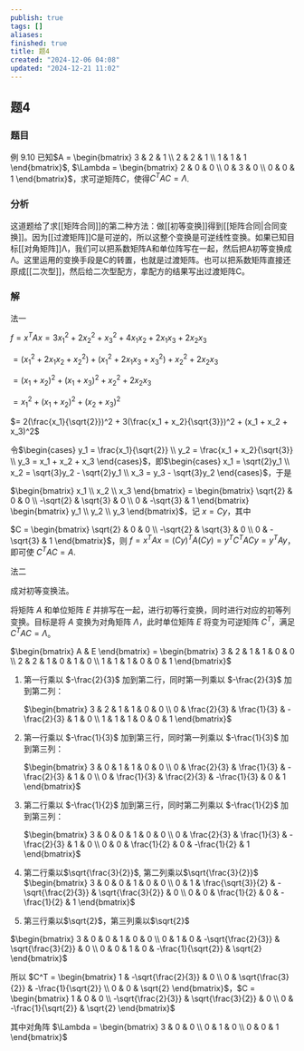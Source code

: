 ```yaml
---
publish: true
tags: []
aliases: 
finished: true
title: 题4
created: "2024-12-06 04:08"
updated: "2024-12-21 11:02"
---
```

## 题4
### 题目

例 9.10 已知$A = \begin{bmatrix} 3 & 2 & 1 \\ 2 & 2 & 1 \\ 1 & 1 & 1 \end{bmatrix}$, $\Lambda = \begin{bmatrix} 2 & 0 & 0 \\ 0 & 3 & 0 \\ 0 & 0 & 1 \end{bmatrix}$，求可逆矩阵$C$，使得$C^T A C = \Lambda$.

### 分析

这道题给了求[[矩阵合同]]的第二种方法：做[[初等变换]]得到[[矩阵合同|合同变换]]。因为[[过渡矩阵]]C是可逆的，所以这整个变换是可逆线性变换。如果已知目标[[对角矩阵]]Λ，我们可以把系数矩阵A和单位阵写在一起，然后把A初等变换成Λ。这里运用的变换手段是C的转置，也就是过渡矩阵。也可以把系数矩阵直接还原成[[二次型]]，然后给二次型配方，拿配方的结果写出过渡矩阵C。

### 解

法一

$f = x^T A x = 3x_1^2 + 2x_2^2 + x_3^2 + 4x_1x_2 + 2x_1x_3 + 2x_2x_3$

$= (x_1^2 + 2x_1x_2 + x_2^2) + (x_1^2 + 2x_1x_3 + x_3^2) + x_2^2 + 2x_2x_3$

$= (x_1 + x_2)^2 + (x_1 + x_3)^2 + x_2^2 + 2x_2x_3$

$= x_1^2 + (x_1 + x_2)^2 + (x_2 + x_3)^2$

$= 2(\frac{x_1}{\sqrt{2}})^2 + 3(\frac{x_1 + x_2}{\sqrt{3}})^2 + (x_1 + x_2 + x_3)^2$

令$\begin{cases} y_1 = \frac{x_1}{\sqrt{2}} \\ y_2 = \frac{x_1 + x_2}{\sqrt{3}} \\ y_3 = x_1 + x_2 + x_3 \end{cases}$，即$\begin{cases} x_1 = \sqrt{2}y_1 \\ x_2 = \sqrt{3}y_2 - \sqrt{2}y_1 \\ x_3 = y_3 - \sqrt{3}y_2 \end{cases}$，于是

$\begin{bmatrix} x_1 \\ x_2 \\ x_3 \end{bmatrix} = \begin{bmatrix} \sqrt{2} & 0 & 0 \\ -\sqrt{2} & \sqrt{3} & 0 \\ 0 & -\sqrt{3} & 1 \end{bmatrix} \begin{bmatrix} y_1 \\ y_2 \\ y_3 \end{bmatrix}$，记 $x = Cy$，其中

$C = \begin{bmatrix} \sqrt{2} & 0 & 0 \\ -\sqrt{2} & \sqrt{3} & 0 \\ 0 & -\sqrt{3} & 1 \end{bmatrix}$，则 $f = x^T A x = (Cy)^T A (Cy) = y^T C^T A Cy = y^T Ay$，即可使 $C^T A C = A$.

法二

成对初等变换法。

将矩阵 $A$ 和单位矩阵 $E$ 并排写在一起，进行初等行变换，同时进行对应的初等列变换。目标是将 $A$ 变换为对角矩阵 $\Lambda$，此时单位矩阵 $E$ 将变为可逆矩阵 $C^T$，满足 $C^T A C = \Lambda$。

$\begin{bmatrix} A & E \end{bmatrix} = \begin{bmatrix} 3 & 2 & 1 & 1 & 0 & 0 \\ 2 & 2 & 1 & 0 & 1 & 0 \\ 1 & 1 & 1 & 0 & 0 & 1 \end{bmatrix}$

1. 第一行乘以 $-\frac{2}{3}$ 加到第二行，同时第一列乘以 $-\frac{2}{3}$ 加到第二列：
    
    $\begin{bmatrix} 3 & 2 & 1 & 1 & 0 & 0 \\ 0 & \frac{2}{3} & \frac{1}{3} & -\frac{2}{3} & 1 & 0 \\ 1 & 1 & 1 & 0 & 0 & 1 \end{bmatrix}$
    
2. 第一行乘以 $-\frac{1}{3}$ 加到第三行，同时第一列乘以 $-\frac{1}{3}$ 加到第三列：
    
    $\begin{bmatrix} 3 & 0 & 1 & 1 & 0 & 0 \\ 0 & \frac{2}{3} & \frac{1}{3} & -\frac{2}{3} & 1 & 0 \\ 0 & \frac{1}{3} & \frac{2}{3} & -\frac{1}{3} & 0 & 1 \end{bmatrix}$
    
3. 第二行乘以 $-\frac{1}{2}$ 加到第三行，同时第二列乘以 $-\frac{1}{2}$ 加到第三列：
    
    $\begin{bmatrix} 3 & 0 & 0 & 1 & 0 & 0 \\ 0 & \frac{2}{3} & \frac{1}{3} & -\frac{2}{3} & 1 & 0 \\ 0 & 0 & \frac{1}{2} & 0 & -\frac{1}{2} & 1 \end{bmatrix}$
    
4. 第二行乘以$\sqrt{\frac{3}{2}}$, 第二列乘以$\sqrt{\frac{3}{2}}$
$\begin{bmatrix} 3 & 0 & 0 & 1 & 0 & 0 \\ 0 & 1 & \frac{\sqrt{3}}{2} & -\sqrt{\frac{2}{3}} & \sqrt{\frac{3}{2}} & 0 \\ 0 & 0 & \frac{1}{2} & 0 & -\frac{1}{2} & 1 \end{bmatrix}$
    
5. 第三行乘以$\sqrt{2}$，第三列乘以$\sqrt{2}$
  
$\begin{bmatrix} 3 & 0 & 0 & 1 & 0 & 0 \\ 0 & 1 & 0 & -\sqrt{\frac{2}{3}} & \sqrt{\frac{3}{2}} & 0 \\ 0 & 0 & 1 & 0 & -\frac{1}{\sqrt{2}} & \sqrt{2} \end{bmatrix}$

所以 $C^T = \begin{bmatrix} 1 & -\sqrt{\frac{2}{3}} & 0 \\ 0 & \sqrt{\frac{3}{2}} & -\frac{1}{\sqrt{2}} \\ 0 & 0 & \sqrt{2} \end{bmatrix}$，$C = \begin{bmatrix} 1 & 0 & 0 \\ -\sqrt{\frac{2}{3}} & \sqrt{\frac{3}{2}} & 0 \\ 0 & -\frac{1}{\sqrt{2}} & \sqrt{2} \end{bmatrix}$

其中对角阵 $\Lambda = \begin{bmatrix} 3 & 0 & 0 \\ 0 & 1 & 0 \\ 0 & 0 & 1 \end{bmatrix}$